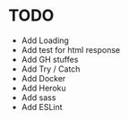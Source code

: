 TODO
====

+ Add Loading
+ Add test for html response
+ Add GH stuffes
+ Add Try / Catch
+ Add Docker
+ Add Heroku
+ Add sass
+ Add ESLint